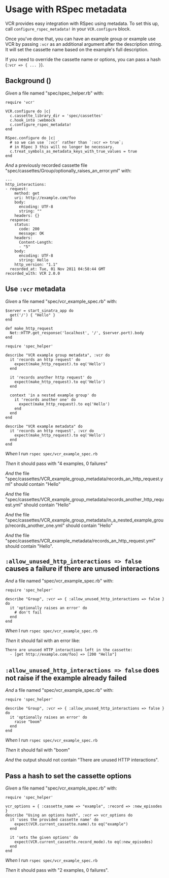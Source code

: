 # Usage with RSpec metadata

VCR provides easy integration with RSpec using metadata. To set this
  up, call `configure_rspec_metadata!` in your `VCR.configure` block.

  Once you've done that, you can have an example group or example use
  VCR by passing `:vcr` as an additional argument after the description
  string. It will set the cassette name based on the example's
  full description.

  If you need to override the cassette name or options, you can pass a
  hash (`:vcr => { ... }`).

## Background ()

_Given_ a file named "spec/spec_helper.rb" with:

```
require 'vcr'

VCR.configure do |c|
  c.cassette_library_dir = 'spec/cassettes'
  c.hook_into :webmock
  c.configure_rspec_metadata!
end

RSpec.configure do |c|
  # so we can use `:vcr` rather than `:vcr => true`;
  # in RSpec 3 this will no longer be necessary.
  c.treat_symbols_as_metadata_keys_with_true_values = true
end
```

_And_ a previously recorded cassette file "spec/cassettes/Group/optionally_raises_an_error.yml" with:

```
--- 
http_interactions: 
- request: 
    method: get
    uri: http://example.com/foo
    body: 
      encoding: UTF-8
      string: ""
    headers: {}
  response: 
    status: 
      code: 200
      message: OK
    headers: 
      Content-Length: 
      - "5"
    body: 
      encoding: UTF-8
      string: Hello
    http_version: "1.1"
  recorded_at: Tue, 01 Nov 2011 04:58:44 GMT
recorded_with: VCR 2.0.0
```

## Use `:vcr` metadata

_Given_ a file named "spec/vcr_example_spec.rb" with:

```
$server = start_sinatra_app do
  get('/') { "Hello" }
end

def make_http_request
  Net::HTTP.get_response('localhost', '/', $server.port).body
end

require 'spec_helper'

describe "VCR example group metadata", :vcr do
  it 'records an http request' do
    expect(make_http_request).to eq('Hello')
  end

  it 'records another http request' do
    expect(make_http_request).to eq('Hello')
  end

  context 'in a nested example group' do
    it 'records another one' do
      expect(make_http_request).to eq('Hello')
    end
  end
end

describe "VCR example metadata" do
  it 'records an http request', :vcr do
    expect(make_http_request).to eq('Hello')
  end
end
```

_When_ I run `rspec spec/vcr_example_spec.rb`

_Then_ it should pass with "4 examples, 0 failures"

_And_ the file "spec/cassettes/VCR_example_group_metadata/records_an_http_request.yml" should contain "Hello"

_And_ the file "spec/cassettes/VCR_example_group_metadata/records_another_http_request.yml" should contain "Hello"

_And_ the file "spec/cassettes/VCR_example_group_metadata/in_a_nested_example_group/records_another_one.yml" should contain "Hello"

_And_ the file "spec/cassettes/VCR_example_metadata/records_an_http_request.yml" should contain "Hello".

## `:allow_unused_http_interactions => false` causes a failure if there are unused interactions

_And_ a file named "spec/vcr_example_spec.rb" with:

```
require 'spec_helper'

describe "Group", :vcr => { :allow_unused_http_interactions => false } do
  it 'optionally raises an error' do
    # don't fail
  end
end
```

_When_ I run `rspec spec/vcr_example_spec.rb`

_Then_ it should fail with an error like:

```
There are unused HTTP interactions left in the cassette:
  - [get http://example.com/foo] => [200 "Hello"]
```

## `:allow_unused_http_interactions => false` does not raise if the example already failed

_And_ a file named "spec/vcr_example_spec.rb" with:

```
require 'spec_helper'

describe "Group", :vcr => { :allow_unused_http_interactions => false } do
  it 'optionally raises an error' do
    raise "boom"
  end
end
```

_When_ I run `rspec spec/vcr_example_spec.rb`

_Then_ it should fail with "boom"

_And_ the output should not contain "There are unused HTTP interactions".

## Pass a hash to set the cassette options

_Given_ a file named "spec/vcr_example_spec.rb" with:

```
require 'spec_helper'

vcr_options = { :cassette_name => "example", :record => :new_episodes }
describe "Using an options hash", :vcr => vcr_options do
  it 'uses the provided cassette name' do
    expect(VCR.current_cassette.name).to eq("example")
  end

  it 'sets the given options' do
    expect(VCR.current_cassette.record_mode).to eq(:new_episodes)
  end
end
```

_When_ I run `rspec spec/vcr_example_spec.rb`

_Then_ it should pass with "2 examples, 0 failures".
